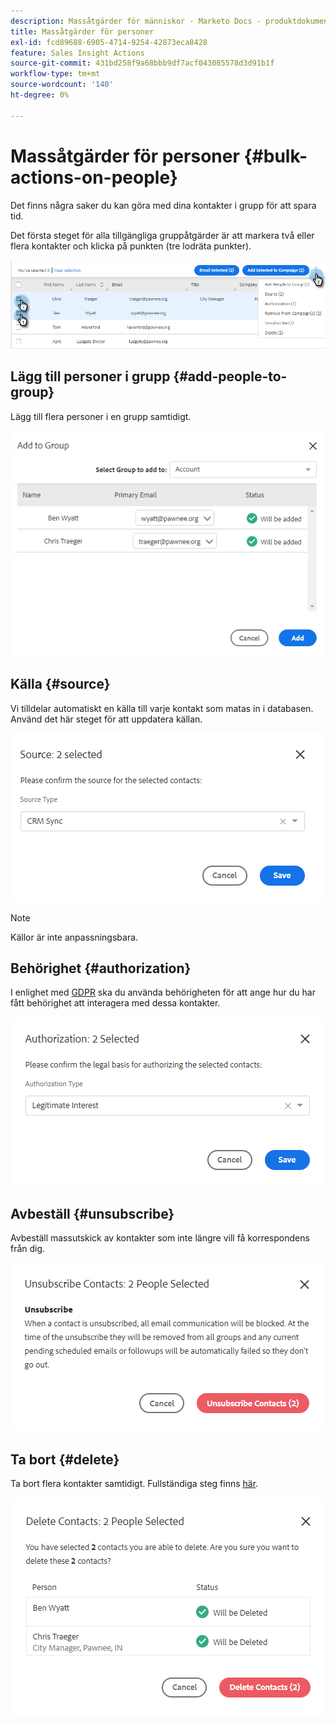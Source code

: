 ```yaml
---
description: Massåtgärder för människor - Marketo Docs - produktdokumentation
title: Massåtgärder för personer
exl-id: fcd89688-6905-4714-9254-42873eca8428
feature: Sales Insight Actions
source-git-commit: 431bd258f9a68bbb9df7acf043085578d3d91b1f
workflow-type: tm+mt
source-wordcount: '140'
ht-degree: 0%

---
```


# Massåtgärder för personer {#bulk-actions-on-people}

Det finns några saker du kan göra med dina kontakter i grupp för att spara tid.

Det första steget för alla tillgängliga gruppåtgärder är att markera två eller flera kontakter och klicka på punkten (tre lodräta punkter).

![](assets/bulk-actions-on-people-1.png)

## Lägg till personer i grupp {#add-people-to-group}

Lägg till flera personer i en grupp samtidigt.

![](assets/bulk-actions-on-people-2.png)

## Källa {#source}

Vi tilldelar automatiskt en källa till varje kontakt som matas in i databasen. Använd det här steget för att uppdatera källan.

![](assets/bulk-actions-on-people-3.png)

>[!NOTE]
>
>Källor är inte anpassningsbara.

## Behörighet {#authorization}

I enlighet med [GDPR](https://eugdpr.org/) ska du använda behörigheten för att ange hur du har fått behörighet att interagera med dessa kontakter.

![](assets/bulk-actions-on-people-4.png)

## Avbeställ {#unsubscribe}

Avbeställ massutskick av kontakter som inte längre vill få korrespondens från dig.

![](assets/bulk-actions-on-people-5.png)

## Ta bort {#delete}

Ta bort flera kontakter samtidigt. Fullständiga steg finns [här](/help/marketo/product-docs/marketo-sales-insight/actions/people/managing-contacts/creating-and-deleting-contacts.md).

![](assets/bulk-actions-on-people-6.png)
